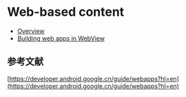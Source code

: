 # Web-based content

* [Overview](webview/overview.md)
* [Building web apps in WebView](webview/buildingWebAppsInWebView.md)

## 参考文献

[https://developer.android.google.cn/guide/webapps?hl=en](https://developer.android.google.cn/guide/webapps?hl=en)
